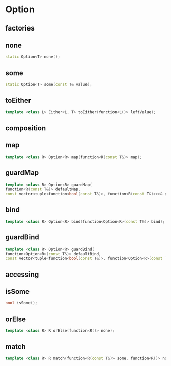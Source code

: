 # Option

## factories

## none

```c++
static Option<T> none();
```

## some

```c++
static Option<T> some(const T& value);
```

## toEither

```c++
template <class L> Either<L, T> toEither(function<L()> leftValue);
```

## composition

## map

```c++
template <class R> Option<R> map(function<R(const T&)> map);
```

## guardMap

```c++
template <class R> Option<R> guardMap(
function<R(const T&)> defaultMap,
const vector<tuple<function<bool(const T&)>, function<R(const T&)>>>& guards);
```

## bind

```c++
template <class R> Option<R> bind(function<Option<R>(const T&)> bind);
```

## guardBind

```c++
template <class R> Option<R> guardBind(
function<Option<R>(const T&)> defaultBind,
const vector<tuple<function<bool(const T&)>, function<Option<R>(const T&)>>>& guards);
```

## accessing

## isSome

```c++
bool isSome();
```

## orElse

```c++
template <class R> R orElse(function<R()> none);
```

## match

```c++
template <class R> R match(function<R(const T&)> some, function<R()> none);
```

